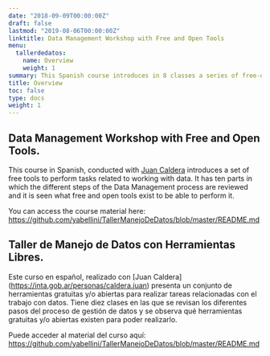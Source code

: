 ```yaml
---
date: "2018-09-09T00:00:00Z"
draft: false
lastmod: "2019-08-06T00:00:00Z"
linktitle: Data Management Workshop with Free and Open Tools
menu:
  tallerdedatos:
    name: Overview
    weight: 1
summary: This Spanish course introduces in 8 classes a series of free-open tools for data management like obtaining data, cleaning and ordering, visualization in graphics, maps and dashboards. 
title: Overview
toc: false
type: docs
weight: 1
---
```


## Data Management Workshop with Free and Open Tools.

This course in Spanish, conducted with [Juan Caldera](https://inta.gob.ar/personas/caldera.juan) introduces a set of free tools to perform tasks related to working with data. It has ten parts in which the different steps of the Data Management process are reviewed and it is seen what free and open tools exist to be able to perform it. 


You can access the course material here: https://github.com/yabellini/TallerManejoDeDatos/blob/master/README.md

## Taller de Manejo de Datos con Herramientas Libres. 

Este curso en español, realizado con [Juan Caldera] (https://inta.gob.ar/personas/caldera.juan) presenta un conjunto de herramientas gratuitas y/o abiertas para realizar tareas relacionadas con el trabajo con datos. Tiene diez clases en las que se revisan los diferentes pasos del proceso de gestión de datos y se observa qué herramientas gratuitas y/o abiertas existen para poder realizarlo.


Puede acceder al material del curso aquí: https://github.com/yabellini/TallerManejoDeDatos/blob/master/README.md
